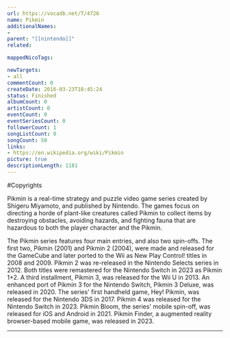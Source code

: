 ```yaml
---
url: https://vocadb.net/T/4726
name: Pikmin
additionalNames: 
- 
parent: "[[nintendo]]"
related:

mappedNicoTags:

newTargets:
- all
commentCount: 0
createDate: 2016-03-23T18:45:24
status: Finished
albumCount: 0
artistCount: 0
eventCount: 0
eventSeriesCount: 0
followerCount: 1
songListCount: 0
songCount: 50
links: 
- https://en.wikipedia.org/wiki/Pikmin
picture: true
descriptionLength: 1181
---
```


#Copyrights

Pikmin is a real-time strategy and puzzle video game series created by Shigeru Miyamoto, and published by Nintendo. The games focus on directing a horde of plant-like creatures called Pikmin to collect items by destroying obstacles, avoiding hazards, and fighting fauna that are hazardous to both the player character and the Pikmin.

The Pikmin series features four main entries, and also two spin-offs. The first two, Pikmin (2001) and Pikmin 2 (2004), were made and released for the GameCube and later ported to the Wii as New Play Control! titles in 2008 and 2009. Pikmin 2 was re-released in the Nintendo Selects series in 2012. Both titles were remastered for the Nintendo Switch in 2023 as Pikmin 1+2. A third installment, Pikmin 3, was released for the Wii U in 2013. An enhanced port of Pikmin 3 for the Nintendo Switch, Pikmin 3 Deluxe, was released in 2020. The series' first handheld game, Hey! Pikmin, was released for the Nintendo 3DS in 2017. Pikmin 4 was released for the Nintendo Switch in 2023. Pikmin Bloom, the series' mobile spin-off, was released for iOS and Android in 2021. Pikmin Finder, a augmented reality browser-based mobile game, was released in 2023.

---

